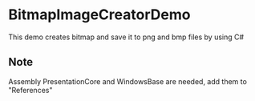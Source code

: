 # BitmapImageCreatorDemo
This demo creates bitmap and save it to png and bmp files by using C#


## Note 
Assembly PresentationCore and WindowsBase are needed, add them to "References"

